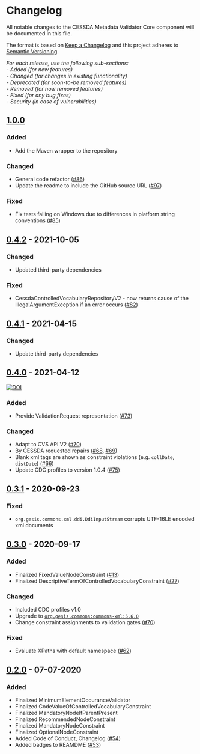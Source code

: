 # Changelog

All notable changes to the CESSDA Metadata Validator Core component will be documented in this file.

The format is based on [Keep a Changelog](http://keepachangelog.com/en/1.0.0/)
and this project adheres to [Semantic Versioning](http://semver.org/spec/v2.0.0.html).

*For each release, use the following sub-sections:*  
*- Added (for new features)*  
*- Changed (for changes in existing functionality)*  
*- Deprecated (for soon-to-be removed features)*  
*- Removed (for now removed features)*  
*- Fixed (for any bug fixes)*  
*- Security (in case of vulnerabilities)*

## [1.0.0]

### Added

- Add the Maven wrapper to the repository

### Changed

- General code refactor ([#86](https://github.com/cessda/cessda.cmv.core/issues/86))
- Update the readme to include the GitHub source URL ([#97](https://github.com/cessda/cessda.cmv.core/issues/97))

### Fixed

- Fix tests failing on Windows due to differences in platform string conventions ([#85](https://github.com/cessda/cessda.cmv.core/issues/85))

## [0.4.2] - 2021-10-05

### Changed

- Updated third-party dependencies

### Fixed

- CessdaControlledVocabularyRepositoryV2 - now returns cause of the IllegalArgumentException if an error occurs ([#82](https://github.com/cessda/cessda.cmv.core/issues/82))

## [0.4.1] - 2021-04-15

### Changed

- Update third-party dependencies

## [0.4.0] - 2021-04-12

[![DOI](https://zenodo.org/badge/DOI/10.5281/zenodo.4680640.svg)](https://doi.org/10.5281/zenodo.4680640)

### Added

- Provide ValidationRequest representation ([#73](https://github.com/cessda/cessda.cmv.core/issues/73))

### Changed

- Adapt to CVS API V2 ([#70](https://github.com/cessda/cessda.cmv.core/issues/70))
- By CESSDA requested repairs ([#68](https://github.com/cessda/cessda.cmv.core/issues/), [#69](https://github.com/cessda/cessda.cmv.core/issues/))
- Blank xml tags are shown as constraint violations (e.g. `collDate`, `distDate`) ([#66](https://github.com/cessda/cessda.cmv.core/issues/))
- Update CDC profiles to version 1.0.4 ([#75](https://github.com/cessda/cessda.cmv.core/issues/))

## [0.3.1] - 2020-09-23

### Fixed

- `org.gesis.commons.xml.ddi.DdiInputStream` corrupts UTF-16LE encoded xml documents

## [0.3.0] - 2020-09-17

### Added

- Finalized FixedValueNodeConstraint ([#13](https://github.com/cessda/cessda.cmv.core/issues/))
- Finalized DescriptiveTermOfControlledVocabularyConstraint ([#27](https://github.com/cessda/cessda.cmv.core/issues/))

### Changed

- Included CDC profiles v1.0
- Upgrade to [`org.gesis.commons:commons-xml:5.6.0`](https://git.gesis.org/java-commons/commons-xml/tree/v5.6.0)
- Change constraint assignments to validation gates ([#70](https://github.com/cessda/cessda.cmv.core/issues/70))

### Fixed

- Evaluate XPaths with default namespace ([#62](https://github.com/cessda/cessda.cmv.core/issues/62))

## [0.2.0] - 07-07-2020

### Added

- Finalized MinimumElementOccuranceValidator
- Finalized CodeValueOfControlledVocabularyConstraint
- Finalized MandatoryNodeIfParentPresent
- Finalized RecommendedNodeConstraint
- Finalized MandatoryNodeConstraint
- Finalized OptionalNodeConstraint
- Added Code of Conduct, Changelog ([#54](https://github.com/cessda/cessda.cmv.core/issues/54))
- Added badges to REAMDME ([#53](https://github.com/cessda/cessda.cmv.core/issues/53))

[1.0.0]: https://github.com/cessda/cessda.cmv.core/releases/tag/v1.0.0
[0.4.2]: https://github.com/cessda/cessda.cmv.core/releases/tag/v0.4.2
[0.4.1]: https://github.com/cessda/cessda.cmv.core/releases/tag/v0.4.1
[0.4.0]: https://github.com/cessda/cessda.cmv.core/releases/tag/v0.4.0
[0.3.1]: https://github.com/cessda/cessda.cmv.core/releases/tag/v0.3.1
[0.3.0]: https://github.com/cessda/cessda.cmv.core/releases/tag/v0.3.0
[0.2.0]: https://github.com/cessda/cessda.cmv.core/releases/tag/v0.2.0
